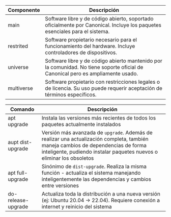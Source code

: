 | Componente | Descripción |
|----------|----------|
| main | Software libre y de código abierto, soportado oficialmente por Canonical. Incluye los paquetes esenciales para el sistema. |
| restrited | Software propietario necesario para el funcionamiento del hardware. Incluye controladores de dispositivos. |
| universe | Software libre y de código abierto mantenido por la comunidad. No tiene soporte oficial de Canonical pero es ampliamente usado. |
| multiverse | Software propietario con restricciones legales o de licencia. Su uso puede requerir aceptación de términos específicos. |

| Comando | Descripción |
|----------|----------|
| apt upgrade | Instala las versiones más recientes de todos los paquetes actualmente instalados
| aupt dist-upgrade | Versión más avanzada de `upgrade`. Además de realizar una actualización completa, también maneja cambios de dependencias de forma inteligente, pudiendo instalar paquetes nuevos o eliminar los obsoletos
| apt full-upgrade | Sinónimo de `dist-upgrade`. Realiza la misma función - actualiza el sistema manejando inteligentemente las dependencias y cambios entre versiones |
| do-release-upgrade | Actualiza toda la distribución a una nueva versión (ej: Ubuntu 20.04 → 22.04). Requiere conexión a internet y reinicio del sistema |